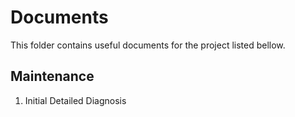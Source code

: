 # Documents

This folder contains useful documents for the project listed bellow.

## Maintenance

1. Initial Detailed Diagnosis
